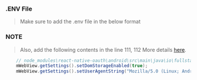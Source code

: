 
### .ENV File
> Make sure to add the .env file in the below format

### NOTE
> Also, add the following contents in the line 111, 112
> More details [here](https://github.com/fullstackreact/react-native-oauth/pull/228/commits/fbedf8a8d443f3dfc9c430016413916413ca6ea0).

```java
    // node_modules\react-native-oauth\android\src\main\java\io\fullstack\oauth\OAuthManagerDialogFragment.java
    mWebView.getSettings().setDomStorageEnabled(true);
    mWebView.getSettings().setUserAgentString("Mozilla/5.0 (Linux; Android 4.1.1; Galaxy Nexus Build/JRO03C) AppleWebKit/535.19 (KHTML, like Gecko) Chrome/18.0.1025.166 Mobile Safari/535.19");
```